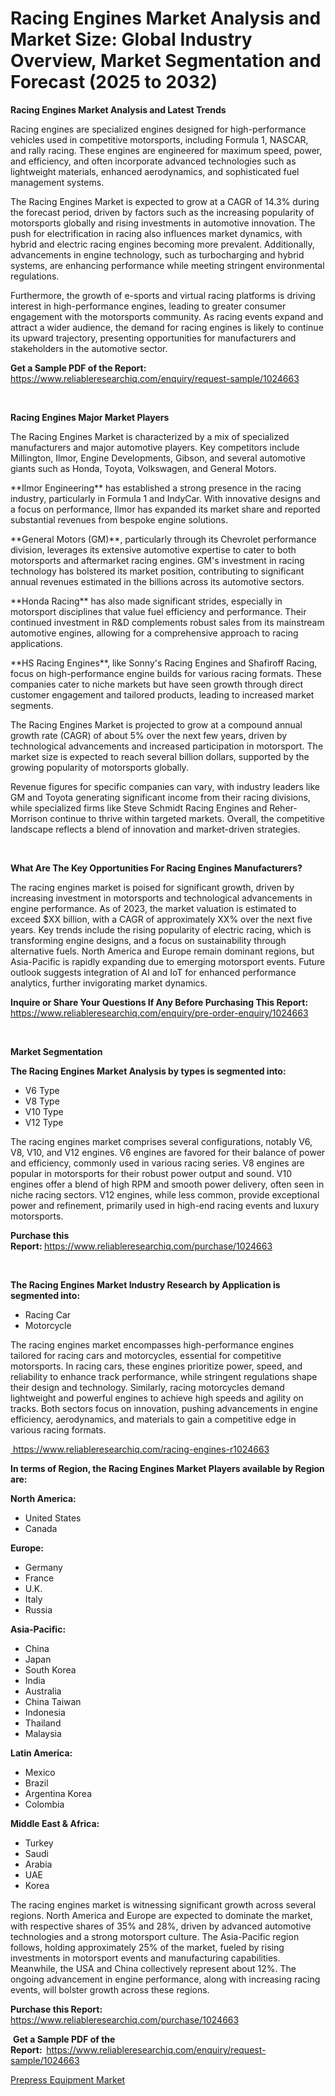 <p><h1>Racing Engines Market Analysis and Market Size: Global Industry Overview, Market Segmentation and Forecast (2025 to 2032)</h1></p><p><strong>Racing Engines Market Analysis and Latest Trends</strong></p>
<p><p>Racing engines are specialized engines designed for high-performance vehicles used in competitive motorsports, including Formula 1, NASCAR, and rally racing. These engines are engineered for maximum speed, power, and efficiency, and often incorporate advanced technologies such as lightweight materials, enhanced aerodynamics, and sophisticated fuel management systems.</p><p>The Racing Engines Market is expected to grow at a CAGR of 14.3% during the forecast period, driven by factors such as the increasing popularity of motorsports globally and rising investments in automotive innovation. The push for electrification in racing also influences market dynamics, with hybrid and electric racing engines becoming more prevalent. Additionally, advancements in engine technology, such as turbocharging and hybrid systems, are enhancing performance while meeting stringent environmental regulations. </p><p>Furthermore, the growth of e-sports and virtual racing platforms is driving interest in high-performance engines, leading to greater consumer engagement with the motorsports community. As racing events expand and attract a wider audience, the demand for racing engines is likely to continue its upward trajectory, presenting opportunities for manufacturers and stakeholders in the automotive sector.</p></p>
<p><strong>Get a Sample PDF of the Report:&nbsp;</strong> <a href="https://www.reliableresearchiq.com/enquiry/request-sample/1024663?utm_campaign=3279&utm_medium=2&utm_source=Github&utm_content=ia&utm_term=06032025&utm_id=racing-engines">https://www.reliableresearchiq.com/enquiry/request-sample/1024663</a></p>
<p>&nbsp;</p>
<p><strong>Racing Engines Major Market Players</strong></p>
<p><p>The Racing Engines Market is characterized by a mix of specialized manufacturers and major automotive players. Key competitors include Millington, Ilmor, Engine Developments, Gibson, and several automotive giants such as Honda, Toyota, Volkswagen, and General Motors.</p><p>**Ilmor Engineering** has established a strong presence in the racing industry, particularly in Formula 1 and IndyCar. With innovative designs and a focus on performance, Ilmor has expanded its market share and reported substantial revenues from bespoke engine solutions.</p><p>**General Motors (GM)**, particularly through its Chevrolet performance division, leverages its extensive automotive expertise to cater to both motorsports and aftermarket racing engines. GM's investment in racing technology has bolstered its market position, contributing to significant annual revenues estimated in the billions across its automotive sectors.</p><p>**Honda Racing** has also made significant strides, especially in motorsport disciplines that value fuel efficiency and performance. Their continued investment in R&D complements robust sales from its mainstream automotive engines, allowing for a comprehensive approach to racing applications.</p><p>**HS Racing Engines**, like Sonny's Racing Engines and Shafiroff Racing, focus on high-performance engine builds for various racing formats. These companies cater to niche markets but have seen growth through direct customer engagement and tailored products, leading to increased market segments.</p><p>The Racing Engines Market is projected to grow at a compound annual growth rate (CAGR) of about 5% over the next few years, driven by technological advancements and increased participation in motorsport. The market size is expected to reach several billion dollars, supported by the growing popularity of motorsports globally.</p><p>Revenue figures for specific companies can vary, with industry leaders like GM and Toyota generating significant income from their racing divisions, while specialized firms like Steve Schmidt Racing Engines and Reher-Morrison continue to thrive within targeted markets. Overall, the competitive landscape reflects a blend of innovation and market-driven strategies.</p></p>
<p>&nbsp;</p>
<p><strong>What Are The Key Opportunities For Racing Engines Manufacturers?</strong></p>
<p><p>The racing engines market is poised for significant growth, driven by increasing investment in motorsports and technological advancements in engine performance. As of 2023, the market valuation is estimated to exceed $XX billion, with a CAGR of approximately XX% over the next five years. Key trends include the rising popularity of electric racing, which is transforming engine designs, and a focus on sustainability through alternative fuels. North America and Europe remain dominant regions, but Asia-Pacific is rapidly expanding due to emerging motorsport events. Future outlook suggests integration of AI and IoT for enhanced performance analytics, further invigorating market dynamics.</p></p>
<p><strong>Inquire or Share Your Questions If Any Before Purchasing This Report:</strong> <a href="https://www.reliableresearchiq.com/enquiry/pre-order-enquiry/1024663?utm_campaign=3279&utm_medium=2&utm_source=Github&utm_content=ia&utm_term=06032025&utm_id=racing-engines">https://www.reliableresearchiq.com/enquiry/pre-order-enquiry/1024663</a></p>
<p>&nbsp;</p>
<p><strong>Market Segmentation</strong></p>
<p><strong>The Racing Engines Market Analysis by types is segmented into:</strong></p>
<p><ul><li>V6 Type</li><li>V8 Type</li><li>V10 Type</li><li>V12 Type</li></ul></p>
<p><p>The racing engines market comprises several configurations, notably V6, V8, V10, and V12 engines. V6 engines are favored for their balance of power and efficiency, commonly used in various racing series. V8 engines are popular in motorsports for their robust power output and sound. V10 engines offer a blend of high RPM and smooth power delivery, often seen in niche racing sectors. V12 engines, while less common, provide exceptional power and refinement, primarily used in high-end racing events and luxury motorsports.</p></p>
<p><strong>Purchase this Report:&nbsp;</strong><a href="https://www.reliableresearchiq.com/purchase/1024663?utm_campaign=3279&utm_medium=2&utm_source=Github&utm_content=ia&utm_term=06032025&utm_id=racing-engines">https://www.reliableresearchiq.com/purchase/1024663</a></p>
<p>&nbsp;</p>
<p><strong>The Racing Engines Market Industry Research by Application is segmented into:</strong></p>
<p><ul><li>Racing Car</li><li>Motorcycle</li></ul></p>
<p><p>The racing engines market encompasses high-performance engines tailored for racing cars and motorcycles, essential for competitive motorsports. In racing cars, these engines prioritize power, speed, and reliability to enhance track performance, while stringent regulations shape their design and technology. Similarly, racing motorcycles demand lightweight and powerful engines to achieve high speeds and agility on tracks. Both sectors focus on innovation, pushing advancements in engine efficiency, aerodynamics, and materials to gain a competitive edge in various racing formats.</p></p>
<p><a href="https://www.reliableresearchiq.com/racing-engines-r1024663?utm_campaign=3279&utm_medium=2&utm_source=Github&utm_content=ia&utm_term=06032025&utm_id=racing-engines">&nbsp;https://www.reliableresearchiq.com/racing-engines-r1024663</a></p>
<p><strong>In terms of Region, the Racing Engines Market Players available by Region are:</strong></p>
<p>
    <p> <strong> North America: </strong>
        <ul>
            <li>United States</li>
            <li>Canada</li>
        </ul>
        </p> 
    <p> <strong> Europe: </strong>
        <ul>
            <li>Germany</li>
            <li>France</li>
            <li>U.K.</li>
            <li>Italy</li>
            <li>Russia</li>
        </ul>
        </p> 
    <p> <strong> Asia-Pacific: </strong>
        <ul>
            <li>China</li>
            <li>Japan</li>
            <li>South Korea</li>
            <li>India</li>
            <li>Australia</li>
            <li>China Taiwan</li>
            <li>Indonesia</li>
            <li>Thailand</li>
            <li>Malaysia</li>
        </ul>
        </p> 
    <p> <strong> Latin America: </strong>
        <ul>
            <li>Mexico</li>
            <li>Brazil</li>
            <li>Argentina Korea</li>
            <li>Colombia</li>
        </ul>
        </p> 
    <p> <strong> Middle East & Africa: </strong>
        <ul>
            <li>Turkey</li>
            <li>Saudi</li>
            <li>Arabia</li>
            <li>UAE</li>
            <li>Korea</li>
        </ul>
    </p>
    </p>
<p><p>The racing engines market is witnessing significant growth across several regions. North America and Europe are expected to dominate the market, with respective shares of 35% and 28%, driven by advanced automotive technologies and a strong motorsport culture. The Asia-Pacific region follows, holding approximately 25% of the market, fueled by rising investments in motorsport events and manufacturing capabilities. Meanwhile, the USA and China collectively represent about 12%. The ongoing advancement in engine performance, along with increasing racing events, will bolster growth across these regions.</p></p>
<p><strong>Purchase this Report: </strong><a href="https://www.reliableresearchiq.com/purchase/1024663?utm_campaign=3279&utm_medium=2&utm_source=Github&utm_content=ia&utm_term=06032025&utm_id=racing-engines">https://www.reliableresearchiq.com/purchase/1024663</a></p>
<p>&nbsp;<strong>Get a Sample PDF of the Report:&nbsp;&nbsp;</strong><a href="https://www.reliableresearchiq.com/enquiry/request-sample/1024663?utm_campaign=3279&utm_medium=2&utm_source=Github&utm_content=ia&utm_term=06032025&utm_id=racing-engines">https://www.reliableresearchiq.com/enquiry/request-sample/1024663</a></p>
<p><strong></strong></p>
<p><p><a href="https://github.com/felishtimoti/Market-Research-Report-List-1/blob/main/prepress-equipment-market.md?utm_campaign=3279&utm_medium=2&utm_source=Github&utm_content=ia&utm_term=06032025&utm_id=racing-engines">Prepress Equipment Market</a></p></p>